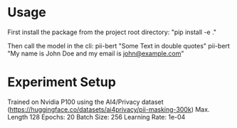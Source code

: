 # Usage
First install the package from the project root directory:
"pip install -e ."

Then call the model in the cli:
pii-bert "Some Text in double quotes"
pii-bert "My name is John Doe and my email is john@example.com"

# Experiment Setup
Trained on Nvidia P100 using the AI4/Privacy dataset (https://huggingface.co/datasets/ai4privacy/pii-masking-300k)
Max. Length 128
Epochs: 20
Batch Size: 256
Learning Rate: 1e-04
